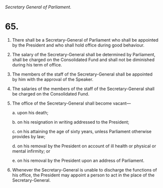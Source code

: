 *Secretary General of Parliament.*

# 65.

1. There shall be a Secretary-General of Parliament who shall be appointed by the President and who shall hold office during good behaviour.

2. The salary of the Secretary-General shall be determined by Parliament, shall be charged on the Consoli­dated Fund and shall not be diminished during his term of office.

3. The members of the staff of the Secretary-General shall be appointed by him with the approval of the Speaker.

4. The salaries of the members of the staff of the Secretary-General shall be charged on the Consolidated Fund.

5. The office of the Secretary-General shall become vacant—

    a. upon his death;

    b. on his resignation in writing addressed to the President;

    c. on his attaining the age of sixty years, unless Parliament otherwise provides by law;

    d. on his removal by the President on account of ill health or physical or mental infirmity; or

    e. on his removal by the President upon an address of Parliament.

6. Whenever the Secretary-General is unable to discharge the functions of his office, the President may appoint a person to act in the place of the Secretary-General.